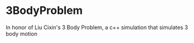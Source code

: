 # 3BodyProblem
In honor of Liu Cixin's 3 Body Problem, a c++ simulation that simulates 3 body motion
